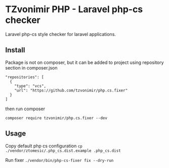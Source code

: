 # TZvonimir PHP - Laravel php-cs checker
Laravel php-cs style checker for laravel applications.

## Install
Package is not on composer, but it can be added to project using repository section
in composer.json

```
"repositories": [
  {
    "type": "vcs",
    "url": "https://github.com/tzvonimir/php.cs.fixer"
  }
]
```

then run composer

`composer require tzvonimir/php.cs.fixer --dev`

## Usage
Copy default php cs configuration
`cp ./vendor/ztomesic/.php_cs.dist.example .php_cs.dist`

Run fixer
`./vendor/bin/php-cs-fixer fix --dry-run`